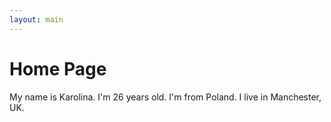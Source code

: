 ```yaml
---
layout: main
---
```


<div class="jumbotron">
  <h1>Home Page</h1>
  <p class="lead">My name is Karolina. I'm 26 years old. I'm from Poland. I live in Manchester, UK.</p>
</div>
